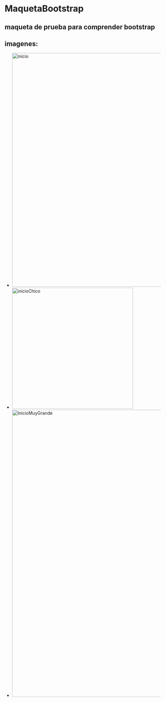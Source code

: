 # MaquetaBootstrap
## maqueta de prueba para comprender bootstrap
## imagenes:
- <img width="753" alt="inicio" src="https://user-images.githubusercontent.com/71986954/169682276-f419eb79-a565-41e6-9598-c2cfcb5ef09a.PNG">
- <img width="390" alt="inicioChico" src="https://user-images.githubusercontent.com/71986954/169682280-2b4c70c9-a9e7-4ddd-8dbd-feb216b7e7d0.PNG">
- <img width="925" alt="InicioMuyGrande" src="https://user-images.githubusercontent.com/71986954/169682285-3c15a0d3-1a0d-4894-87ec-4aaf5a176734.PNG">
